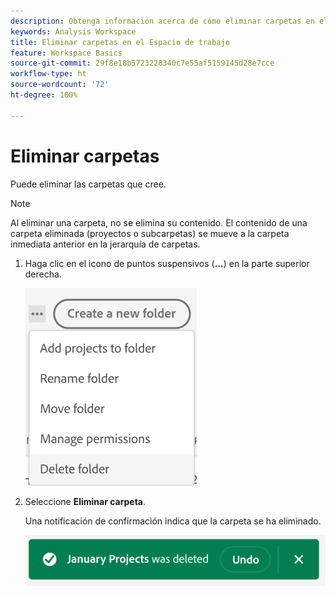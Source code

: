 ```yaml
---
description: Obtenga información acerca de cómo eliminar carpetas en el Espacio de trabajo
keywords: Analysis Workspace
title: Eliminar carpetas en el Espacio de trabajo
feature: Workspace Basics
source-git-commit: 29f8e18b5723228340c7e55af5159145d28e7cce
workflow-type: ht
source-wordcount: '72'
ht-degree: 100%

---
```



# Eliminar carpetas

Puede eliminar las carpetas que cree.

>[!NOTE]
>
>Al eliminar una carpeta, no se elimina su contenido. El contenido de una carpeta eliminada (proyectos o subcarpetas) se mueve a la carpeta inmediata anterior en la jerarquía de carpetas.

1. Haga clic en el icono de puntos suspensivos (**…**) en la parte superior derecha.

   ![](/help/analyze/analysis-workspace/build-workspace-project/assets/select-delete-folder.png)

1. Seleccione **Eliminar carpeta**.

   Una notificación de confirmación indica que la carpeta se ha eliminado.

   ![](/help/analyze/analysis-workspace/build-workspace-project/assets/deleted-folder.png)


